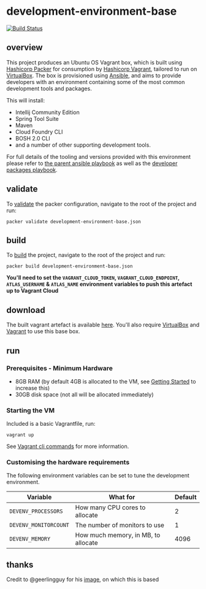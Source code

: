 # development-environment-base

[![Build Status](https://travis-ci.org/FINkit/development-environment-base.svg?branch=master)](https://travis-ci.org/FINkit/development-environment-base)

## overview
This project produces an Ubuntu OS Vagrant box, which is built using [Hashicorp Packer](https://www.packer.io/) for consumption by [Hashicorp Vagrant](https://www.vagrantup.com/), tailored to run on [VirtualBox](https://www.virtualbox.org/). The box is provisioned using [Ansible](https://www.ansible.com/), and aims to provide developers with an environment containing some of the most common development tools and packages.

This will install:
* Intellij Community Edition
* Spring Tool Suite
* Maven
* Cloud Foundry CLI
* BOSH 2.0 CLI
* and a number of other supporting development tools.

For full details of the tooling and versions provided with this environment please refer to [the parent ansible playbook](https://github.com/FINkit/development-environment-base/blob/master/ansible/main.yml) as well as the [developer packages playbook](https://github.com/FINkit/development-environment-base/blob/master/ansible/roles/developer_packages/tasks/main.yml).

## validate
To [validate](https://www.packer.io/docs/commands/validate.html) the packer configuration, navigate to the root of the project and run:

```
packer validate development-environment-base.json
```

## build
To [build](https://www.packer.io/docs/commands/build.html) the project, navigate to the root of the project and run:
```
packer build development-environment-base.json
```
**You'll need to set the `VAGRANT_CLOUD_TOKEN`, `VAGRANT_CLOUD_ENDPOINT`, `ATLAS_USERNAME` & `ATLAS_NAME` environment variables to push this artefact up to Vagrant Cloud**

## download
The built vagrant artefact is available [here](https://app.vagrantup.com/finkit/boxes/development-environment-base). You'll also require [VirtualBox](https://www.virtualbox.org/wiki/Downloads) and [Vagrant](https://www.vagrantup.com/downloads.html) to use this base box.

## run

### Prerequisites - Minimum Hardware
* 8GB RAM (by default 4GB is allocated to the VM, see [Getting Started](#getting-started) to increase this)
* 30GB disk space (not all will be allocated immediately)

### Starting the VM
Included is a basic Vagrantfile, run:
```
vagrant up
```
See [Vagrant cli commands](https://www.vagrantup.com/docs/cli/) for more information.

### Customising the hardware requirements
The following environment variables can be set to tune the development environment.

| Variable | What for | Default |
| -------- | -------- | ------- |
| `DEVENV_PROCESSORS` | How many CPU cores to allocate | 2 |
| `DEVENV_MONITORCOUNT` | The number of monitors to use | 1 |
| `DEVENV_MEMORY` | How much memory, in MB, to allocate | 4096 |

## thanks
Credit to @geerlingguy for his [image](https://github.com/geerlingguy/packer-ubuntu-1804), on which this is based
